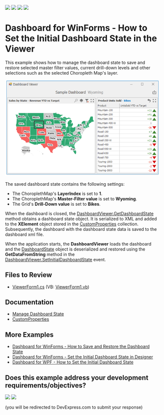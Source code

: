 <!-- default badges list -->
![](https://img.shields.io/endpoint?url=https://codecentral.devexpress.com/api/v1/VersionRange/191321583/24.2.1%2B)
[![](https://img.shields.io/badge/Open_in_DevExpress_Support_Center-FF7200?style=flat-square&logo=DevExpress&logoColor=white)](https://supportcenter.devexpress.com/ticket/details/T828679)
[![](https://img.shields.io/badge/📖_How_to_use_DevExpress_Examples-e9f6fc?style=flat-square)](https://docs.devexpress.com/GeneralInformation/403183)
[![](https://img.shields.io/badge/💬_Leave_Feedback-feecdd?style=flat-square)](#does-this-example-address-your-development-requirementsobjectives)
<!-- default badges end -->

# Dashboard for WinForms - How to Set the Initial Dashboard State in the Viewer

This example shows how to manage the dashboard state to save and restore selected master filter values, current drill-down levels and other selections such as the selected Choropleth Map's layer.

![](/image.png)

The saved dashboard state contains the following settings:

- The ChoroplethMap's **LayerIndex** is set to **1**.
- The ChoroplethMap's **Master-Filter value** is set to **Wyoming**.
- The Grid's **Drill-Down value** is set to **Bikes**.

When the dashboard is closed, the [DashboardViewer.GetDashboardState](https://docs.devexpress.com/Dashboard/DevExpress.DashboardWin.DashboardViewer.GetDashboardState) method obtains a dashboard state object. It is serialized to XML and added to the **XElement** object stored in the [CustomProperties](https://docs.devexpress.com/Dashboard/DevExpress.DashboardCommon.Dashboard.CustomProperties) collection. Subsequently, the dashboard with the dashboard state data is saved to the dashboard xml file.

When the application starts, the **DashboardViewer** loads the dashboard and the [DashboardState](https://docs.devexpress.com/Dashboard/DevExpress.DashboardCommon.DashboardState) object is deserialized and restored using the **GetDataFromString** method in the [DashboardViewer.SetInitialDashboardState](https://docs.devexpress.com/Dashboard/DevExpress.DashboardWin.DashboardViewer.SetInitialDashboardState) event.

## Files to Review

* [ViewerForm1.cs](./CS/WinFormsViewerSaveAndApplyDashboarState/ViewerForm1.cs) (VB: [ViewerForm1.vb](./VB/WinFormsViewerSaveAndApplyDashboarState/ViewerForm1.vb))

## Documentation

- [Manage Dashboard State](https://docs.devexpress.com/Dashboard/400729/create-the-designer-and-viewer-applications/winforms-viewer/manage-dashboard-state)
- [CustomProperties](https://docs.devexpress.com/Dashboard/DevExpress.DashboardCommon.Dashboard.CustomProperties)

## More Examples

- [Dashboard for WinForms - How to Save and Restore the Dashboard State](https://github.com/DevExpress-Examples/winforms-dashboard-save-restore-dashboard-state)
- [Dashboard for WinForms - Set the Initial Dashboard State in Designer](https://github.com/DevExpress-Examples/winforms-designer-save-and-apply-dashboard-state)
- [Dashboard for WPF - How to Set the Initial Dashboard State](https://github.com/DevExpress-Examples/wpf-dashboard-how-to-set-initial-dashboard-state)
<!-- feedback -->
## Does this example address your development requirements/objectives?

[<img src="https://www.devexpress.com/support/examples/i/yes-button.svg"/>](https://www.devexpress.com/support/examples/survey.xml?utm_source=github&utm_campaign=winforms-viewer-save-and-apply-dashboard-state&~~~was_helpful=yes) [<img src="https://www.devexpress.com/support/examples/i/no-button.svg"/>](https://www.devexpress.com/support/examples/survey.xml?utm_source=github&utm_campaign=winforms-viewer-save-and-apply-dashboard-state&~~~was_helpful=no)

(you will be redirected to DevExpress.com to submit your response)
<!-- feedback end -->
